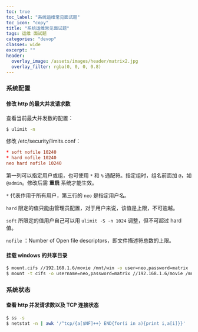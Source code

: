 ```yaml
---
toc: true
toc_label: "系统运维常见面试题"
toc_icon: "copy"
title: "系统运维常见面试题"
tags: 运维 面试题
categories: "devop"
classes: wide
excerpt: ""
header:
  overlay_image: /assets/images/header/matrix2.jpg
  overlay_filter: rgba(0, 0, 0, 0.8)
---
```



### 系统配置


#### 修改 http 的最大并发请求数

查看当前最大并发数的配置：

```bash
$ ulimit -n
```

修改 /etc/security/limits.conf：

```conf
* soft nofile 10240
* hard nofile 10240
neo hard nofile 10240
```

第一列可以指定用户或组，也可使用 `*` 和 `%` 通配符。指定组时，组名前面加 `@`，如 `@admin`。修改后需 **重启** 系统才能生效。

`*` 代表作用于所有用户，第三行的 `neo` 是指定用户名。

`hard` 限定的值只能由管理员配置，对于用户来说，该值是上限，不可逾越。

`soft` 所限定的值用户自己可以用 `ulimit -S -n 1024` 调整，但不可超过 hard 值。

`nofile` ：Number of Open file descriptors，即文件描述符总数的上限。


#### 挂载 windows 的共享目录

```bash
$ mount.cifs //192.168.1.6/movie /mnt/win -o user=neo,password=matrix
$ mount -t cifs -o username=neo,password=matrix //192.168.1.6/movie /mnt/win
```








### 系统状态


#### 查看 http 并发请求数以及 TCP 连接状态

```bash
$ ss -s
$ netstat -n | awk '/^tcp/{a[$NF]++} END{for(i in a){print i,a[i]}}'
```
